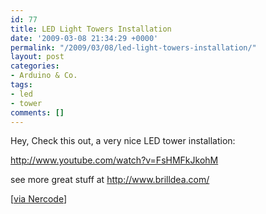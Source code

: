 ```yaml
---
id: 77
title: LED Light Towers Installation
date: '2009-03-08 21:34:29 +0000'
permalink: "/2009/03/08/led-light-towers-installation/"
layout: post
categories:
- Arduino & Co.
tags:
- led
- tower
comments: []
---
```

Hey, Check this out, a very nice LED tower installation:

<http://www.youtube.com/watch?v=FsHMFkJkohM>

see more great stuff at <http://www.brilldea.com/>

[[via Nercode](http://www.nerdcore.de/wp/2008/07/01/led-lichtturme-furs-wohnzimmer/)]